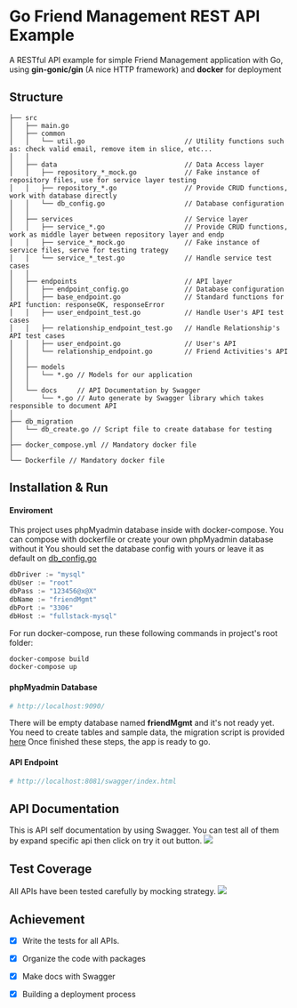 # Go Friend Management REST API Example
A RESTful API example for simple Friend Management application with Go, using **gin-gonic/gin** (A nice HTTP framework) and **docker** for deployment

## Structure
```
├── src
│   ├── main.go
│   ├── common           
│   │   └── util.go                         // Utility functions such as: check valid email, remove item in slice, etc...
│   │
│   ├── data                                // Data Access layer
│   │   ├── repository_*_mock.go            // Fake instance of repository files, use for service layer testing
│   │   ├── repository_*.go                 // Provide CRUD functions, work with database directly
│   │   └── db_config.go                    // Database configuration
│   │
│   ├── services                            // Service layer
│   │	├── service_*.go                    // Provide CRUD functions, work as middle layer between repository layer and endp
│   │   ├── service_*_mock.go               // Fake instance of service files, serve for testing trategy
│   │   └── service_*_test.go               // Handle service test cases
│   │
│   ├── endpoints                           // API layer
│   │   ├── endpoint_config.go              // Database configuration
│   │   ├── base_endpoint.go                // Standard functions for API function: responseOK, responseError
│   │   ├── user_endpoint_test.go           // Handle User's API test cases
│   │   ├── relationship_endpoint_test.go   // Handle Relationship's API test cases
│   │   ├── user_endpoint.go                // User's API
│   │   └── relationship_endpoint.go        // Friend Activities's API
│   │
│   ├── models         
│   │   └── *.go // Models for our application
│   │
│   └── docs     // API Documentation by Swagger
│       └── *.go // Auto generate by Swagger library which takes responsible to document API
│
├── db_migration
│   └── db_create.go // Script file to create database for testing
│
├── docker_compose.yml // Mandatory docker file
│
└── Dockerfile // Mandatory docker file
```

## Installation & Run

#### Enviroment
This project uses phpMyadmin database inside with docker-compose. You can compose with dockerfile or create your own phpMyadmin database without it
You should set the database config with yours or leave it as default on [db_config.go](https://github.com/s3corp-github/SP_FriendManagementAPI_Golang_KyTruong/blob/master/src/data/db_config.go)
```go
dbDriver := "mysql"
dbUser := "root"
dbPass := "123456@x@X"
dbName := "friendMgmt"
dbPort := "3306"
dbHost := "fullstack-mysql"
```

For run docker-compose, run these following commands in project's root folder:

```bash
docker-compose build
docker-compose up
```

#### phpMyadmin Database
```bash
# http://localhost:9090/
```
There will be empty database named **friendMgmt** and it's not ready yet. You need to create tables and sample data, the migration script is provided [here](https://github.com/s3corp-github/SP_FriendManagementAPI_Golang_KyTruong/blob/master/db_migration/db_create.sql)
Once finished these steps, the app is ready to go.

#### API Endpoint
```bash
# http://localhost:8081/swagger/index.html
```

## API Documentation
This is API self documentation by using Swagger. You can test all of them by expand specific api then click on try it out button.
![](https://raw.githubusercontent.com/kytd2311/ImagesRepo/master/self_documentation_api.PNG)

## Test Coverage
All APIs have been tested carefully by mocking strategy. 
![](https://raw.githubusercontent.com/kytd2311/ImagesRepo/master/test_coverage.png)

## Achievement

- [x] Write the tests for all APIs.
- [x] Organize the code with packages
- [x] Make docs with Swagger
- [x] Building a deployment process 


